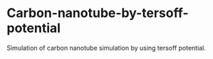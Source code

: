 # Carbon-nanotube-by-tersoff-potential
Simulation of carbon nanotube simulation by using tersoff potential.
